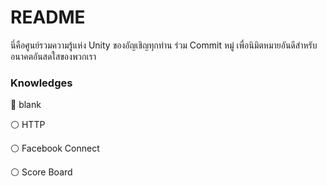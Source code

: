 # README #

นี่คือศูนย์รวมความรู้แห่ง Unity ของอัญเชิญทุกท่าน ร่วม Commit หมู่ เพื่อนิมิตหมายอันดีสำหรับอนาคตอันสดใสของพวกเรา

### Knowledges ###

🔘 blank

⚪️ HTTP

⚪️ Facebook Connect

⚪️ Score Board
